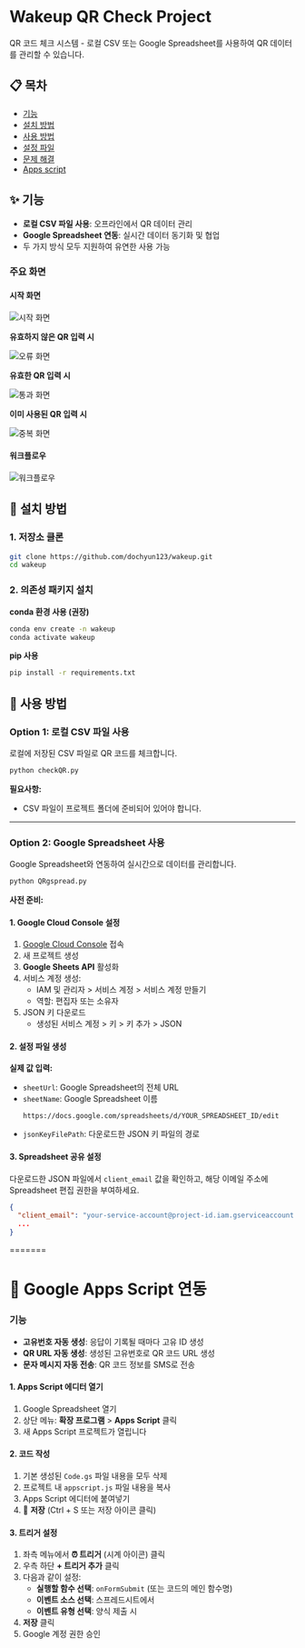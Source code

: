 # Wakeup QR Check Project

QR 코드 체크 시스템 - 로컬 CSV 또는 Google Spreadsheet를 사용하여 QR 데이터를 관리할 수 있습니다.

## 📋 목차

- [기능](#기능)
- [설치 방법](#설치-방법)
- [사용 방법](#사용-방법)
- [설정 파일](#설정-파일)
- [문제 해결](#문제-해결)
- [Apps script](#기능-사용방법)

## ✨ 기능

- **로컬 CSV 파일 사용**: 오프라인에서 QR 데이터 관리
- **Google Spreadsheet 연동**: 실시간 데이터 동기화 및 협업
- 두 가지 방식 모두 지원하여 유연한 사용 가능

### 주요 화면

#### 시작 화면

![시작 화면](./images/startUI.png)


**유효하지 않은 QR 입력 시**

![오류 화면](./images/ErrorUI.png)

**유효한 QR 입력 시**

![통과 화면](./images/PassUI.png)

**이미 사용된 QR 입력 시**

![중복 화면](./images/DuplicateUI.png)


#### 워크플로우
![워크플로우](./images/Diagram.png)

## 🚀 설치 방법

### 1. 저장소 클론

```bash
git clone https://github.com/dochyun123/wakeup.git
cd wakeup
```

### 2. 의존성 패키지 설치

**conda 환경 사용 (권장)**

```bash
conda env create -n wakeup
conda activate wakeup
```

**pip 사용**

```bash
pip install -r requirements.txt
```

## 📖 사용 방법

### Option 1: 로컬 CSV 파일 사용

로컬에 저장된 CSV 파일로 QR 코드를 체크합니다.

```bash
python checkQR.py
```

**필요사항:**

- CSV 파일이 프로젝트 폴더에 준비되어 있어야 합니다.

---

### Option 2: Google Spreadsheet 사용

Google Spreadsheet와 연동하여 실시간으로 데이터를 관리합니다.

```bash
python QRgspread.py
```

**사전 준비:**

#### 1. Google Cloud Console 설정

1. [Google Cloud Console](https://console.cloud.google.com/) 접속
2. 새 프로젝트 생성
3. **Google Sheets API** 활성화
4. 서비스 계정 생성:
   - IAM 및 관리자 > 서비스 계정 > 서비스 계정 만들기
   - 역할: 편집자 또는 소유자
5. JSON 키 다운로드
   - 생성된 서비스 계정 > 키 > 키 추가 > JSON

#### 2. 설정 파일 생성

**실제 값 입력:**

- `sheetUrl`: Google Spreadsheet의 전체 URL
- `sheetName`: Google Spreadsheet 이름
  ```
  https://docs.google.com/spreadsheets/d/YOUR_SPREADSHEET_ID/edit
  ```
- `jsonKeyFilePath`: 다운로드한 JSON 키 파일의 경로

#### 3. Spreadsheet 공유 설정

다운로드한 JSON 파일에서 `client_email` 값을 확인하고, 해당 이메일 주소에 Spreadsheet 편집 권한을 부여하세요.

```json
{
  "client_email": "your-service-account@project-id.iam.gserviceaccount.com",
  ...
}
```


=======
# 🔗 Google Apps Script 연동

### 기능
- **고유번호 자동 생성**: 응답이 기록될 때마다 고유 ID 생성
- **QR URL 자동 생성**: 생성된 고유번호로 QR 코드 URL 생성
- **문자 메시지 자동 전송**: QR 코드 정보를 SMS로 전송

#### 1. Apps Script 에디터 열기
1. Google Spreadsheet 열기
2. 상단 메뉴: **확장 프로그램** > **Apps Script** 클릭
3. 새 Apps Script 프로젝트가 열립니다

#### 2. 코드 작성
1. 기본 생성된 `Code.gs` 파일 내용을 모두 삭제
2. 프로젝트 내 `appscript.js` 파일 내용을 복사
3. Apps Script 에디터에 붙여넣기
4. 💾 **저장** (Ctrl + S 또는 저장 아이콘 클릭)

#### 3. 트리거 설정
1. 좌측 메뉴에서 **⏰ 트리거** (시계 아이콘) 클릭
2. 우측 하단 **+ 트리거 추가** 클릭
3. 다음과 같이 설정:
   - **실행할 함수 선택**: `onFormSubmit` (또는 코드의 메인 함수명)
   - **이벤트 소스 선택**: 스프레드시트에서
   - **이벤트 유형 선택**: 양식 제출 시
4. **저장** 클릭
5. Google 계정 권한 승인
